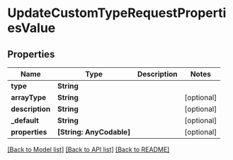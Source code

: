 # UpdateCustomTypeRequestPropertiesValue

## Properties
Name | Type | Description | Notes
------------ | ------------- | ------------- | -------------
**type** | **String** |  | 
**arrayType** | **String** |  | [optional] 
**description** | **String** |  | [optional] 
**_default** | **String** |  | [optional] 
**properties** | **[String: AnyCodable]** |  | [optional] 

[[Back to Model list]](../README.md#documentation-for-models) [[Back to API list]](../README.md#documentation-for-api-endpoints) [[Back to README]](../README.md)


